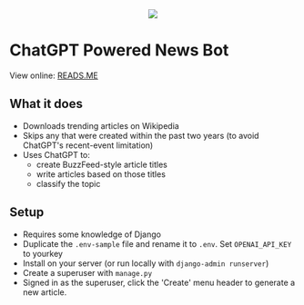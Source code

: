 <div align="center">
    <img src="https://reads.me/static/reads_me/images/header.jpg">
</div>

# ChatGPT Powered News Bot

View online:  [READS.ME](https://reads.me)

## What it does
* Downloads trending articles on Wikipedia
* Skips any that were created within the past two years (to avoid ChatGPT's recent-event limitation)
* Uses ChatGPT to:
  * create BuzzFeed-style article titles
  * write articles based on those titles
  * classify the topic

## Setup
* Requires some knowledge of Django
* Duplicate the `.env-sample` file and rename it to `.env`.  Set `OPENAI_API_KEY` to yourkey
* Install on your server (or run locally with `django-admin runserver`)
* Create a superuser with `manage.py`
* Signed in as the superuser, click the 'Create' menu header to generate a new article.